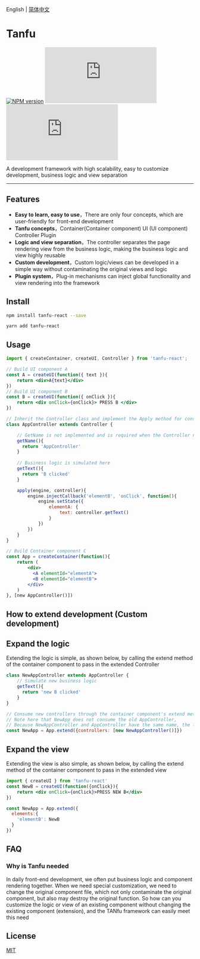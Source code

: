 English | [简体中文](./README_zh-CN.md)

# Tanfu

[![NPM version](https://img.shields.io/npm/v/tanfu-core?label=npm)](https://github.com/Leman-li/tanfu.js)
[![NPM Stars](https://img.shields.io/github/stars/Leman-li/tanfu.js)](https://github.com/Leman-li/tanfu.js)
[![LICENSE](https://img.shields.io/github/license/Leman-li/tanfu.js?logo=MIT)](https://github.com/Leman-li/tanfu.js)

A development framework with high scalability, easy to customize development, business logic and view separation

---

## Features

* **Easy to learn, easy to use**，There are only four concepts, which are user-friendly for front-end development
* **Tanfu concepts**，Container(Container component) UI (UI component) Controller Plugin
* **Logic and view separation**，The controller separates the page rendering view from the business logic, making the business logic and view highly reusable
* **Custom development**，Custom logic/views can be developed in a simple way without contaminating the original views and logic 
* **Plugin system**，Plug-in mechanisms can inject global functionality and view rendering into the framework

## Install

```bash
npm install tanfu-react --save
```

```bash
yarn add tanfu-react
```

## Usage

```jsx
import { createContainer, createUI, Controller } from 'tanfu-react';

// Build UI component A
const A = createUI(function({ text }){
    return <div>A{text}</div>
})
// Build UI component B
const B = createUI(function({ onClick }){
    return <div onClick={onClick}> PRESS B </div>
})

// Inherit the Controller class and implement the Apply method for consumption by container components
class AppController extends Controller {

    // GetName is not implemented and is required when the Controller needs to be replaced in an extension
    getName(){
      return 'AppController'
    }
    
    // Business logic is simulated here
    getText(){
      return 'B clicked'
    }

    apply(engine, controller){
        engine.injectCallback('elementB', 'onClick', function(){
            engine.setState({
                elementA: {
                    text: controller.getText()
                }
            })
        })
    }
}

// Build Container component C
const App = createContainer(function(){
    return (
        <div>
          <A elementId="elementA">
          <B elementId="elementB">
        </div>
    )
}, [new AppController()])

```

## How to extend development (Custom development)

## Expand the logic

Extending the logic is simple, as shown below, by calling the extend method of the container component to pass in the extended Controller

```jsx
class NewAppController extends AppController {
    // Simulate new business logic
    getText(){
      return 'new B clicked'
    }
}

// Consume new controllers through the container component's extend method
// Note here that NewApp does not consume the old AppController,
// Because NewAppController and AppController have the same name, the later Controller overwrites the previous Controller
const NewApp = App.extend({controllers: [new NewAppController()]})

```

## Expand the view

Extending the view is also simple, as shown below, by calling the extend method of the container component to pass in the extended view

```jsx
import { createUI } from 'tanfu-react'
const NewB = createUI(function({onClick}){
    return <div onClick={onClick}>PRESS NEW B</div>
})

const NewApp = App.extend({
  elements:{
    'elementB': NewB
  }
})
```

## FAQ

### Why is Tanfu needed

In daily front-end development, we often put business logic and component rendering together. When we need special customization, we need to change the original component file, which not only contaminate the original component, but also may destroy the original function. So how can you customize the logic or view of an existing component without changing the existing component (extension), and the TANfu framework can easily meet this need

## License

[MIT](https://tldrlegal.com/license/mit-license)
